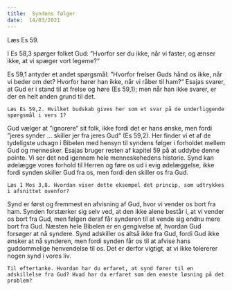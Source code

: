 ```yaml
---
title:  Syndens følger
date:  14/03/2021
---
```


Læs Es 59.

I Es 58,3 spørger folket Gud: ”Hvorfor ser du ikke, når vi faster, og ænser ikke, at vi spæger vort legeme?“

Es 59,1 antyder et andet spørgsmål: ”Hvorfor frelser Guds hånd os ikke, når vi beder om det? Hvorfor hører han ikke, når vi råber til ham?“ Esajas svarer, at Gud er i stand til at frelse og høre (Es 59,1); men når han ikke svarer, er der en helt anden grund til det.

`Læs Es 59,2. Hvilket budskab gives her som et svar på de underliggende spørgsmål i vers 1?`

Gud vælger at ”ignorere“ sit folk, ikke fordi det er hans ønske, men fordi ”jeres synder … skiller jer fra jeres Gud“ (Es 59,2). Her finder vi et af de tydeligste udsagn i Bibelen med hensyn til syndens følger i forholdet mellem Gud og mennesker. Esajas bruger resten af kapitel 59 på at uddybe denne pointe. Vi ser det ned igennem hele menneskehedens historie. Synd kan ødelægge vores forhold til Herren og føre os ud i evig ødelæggelse, ikke fordi synden skiller Gud fra os, men fordi den skiller os fra Gud.

`Læs 1 Mos 3,8. Hvordan viser dette eksempel det princip, som udtrykkes i afsnittet ovenfor?`

Synd er først og fremmest en afvisning af Gud, hvor vi vender os bort fra ham. Synden forstærker sig selv ved, at den ikke alene består i, at vi vender os bort fra Gud, men følgen deraf får synderen til at vende sig endnu mere bort fra Gud. Næsten hele Bibelen er en gengivelse af, hvordan Gud forsøger at nå syndere. Synd adskiller os altså ikke fra Gud, fordi Gud ikke ønsker at nå synderen, men fordi synden får os til at afvise hans guddommelige henvendelse til os. Det er derfor vigtigt, at vi ikke tolererer nogen synd i vores liv.

`Til eftertanke. Hvordan har du erfaret, at synd fører til en adskillelse fra Gud? Hvad har du erfaret som den eneste løsning på det problem?`